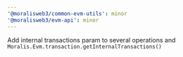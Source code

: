 ```yaml
---
'@moralisweb3/common-evm-utils': minor
'@moralisweb3/evm-api': minor
---
```


Add internal transactions param to several operations and `Moralis.Evm.transaction.getInternalTransactions()`
